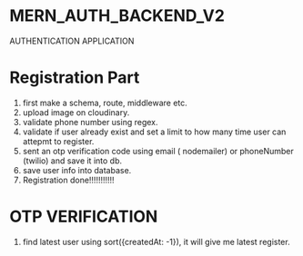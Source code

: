# MERN_AUTH_BACKEND_V2

AUTHENTICATION APPLICATION

# Registration Part

1. first make a schema, route, middleware etc.
2. upload image on cloudinary.
3. validate phone number using regex.
4. validate if user already exist and set a limit to how many time user can attepmt to register.
5. sent an otp verification code using email ( nodemailer) or phoneNumber (twilio) and save it into db.
6. save user info into database.
7. Registration done!!!!!!!!!!!

# OTP VERIFICATION

1. find latest user using sort({createdAt: -1}), it will give me latest register. 
